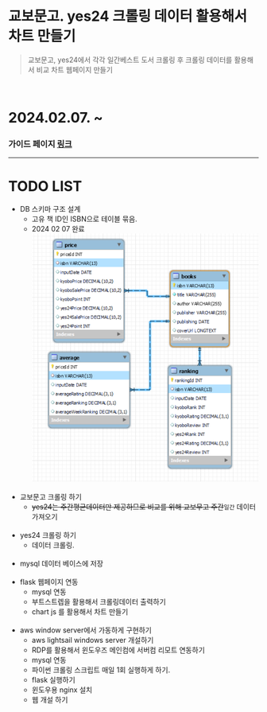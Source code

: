 # 교보문고. yes24 크롤링 데이터 활용해서 차트 만들기
> 교보문고, yes24에서 각각 일간베스트 도서 크롤링 후 크롤링 데이터를 활용해서 비교 차트 웹페이지 만들기  

<br>  

# 2024.02.07. ~


### 가이드 페이지 [링크](https://legend-palm-1f1.notion.site/0e70a019c8154103907fb13c8b6ee121)  

---  

# TODO LIST  
- DB 스키마 구조 설계  
  - 고유 책 ID인 ISBN으로 테이블 묶음.  
  - 2024 02 07 완료  
    <img src="images/sqlmap.png" width='500px'>  
  <br>
- 교보문고 크롤링 하기  
  - ~~yes24는 주간평균데이터만 제공하므로 비교를 위해 교보무고 주간~~```일간``` 데이터 가져오기  
  <br>    
- yes24 크롤링 하기  
  - 데이터 크롤링.  
  <br>
- mysql 데이터 베이스에 저장  
  <br>
- flask 웹페이지 연동  
  - mysql 연동  
  - 부트스트렙을 활용해서 크롤링데이터 출력하기  
  - chart js 를 활용해서 차트 만들기  
  <br>
- aws window server에서 가동하게 구현하기  
  - aws lightsail windows server 개설하기  
  - RDP를 활용해서 윈도우즈 메인컴에 서버컴 리모트 연동하기  
  - mysql 연동  
  - 파이썬 크롤링 스크립트 매일 1회 실행하게 하기.  
  - flask 실행하기  
  - 윈도우용 nginx 설치  
  - 웹 개설 하기  